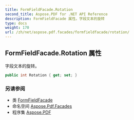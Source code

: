 ```yaml
---
title: FormFieldFacade.Rotation
second_title: Aspose.PDF for .NET API Reference
description: FormFieldFacade 属性。字段文本的旋转
type: docs
weight: 170
url: /zh/net/aspose.pdf.facades/formfieldfacade/rotation/
---
```

## FormFieldFacade.Rotation 属性

字段文本的旋转。

```csharp
public int Rotation { get; set; }
```

### 另请参阅

* 类 [FormFieldFacade](../)
* 命名空间 [Aspose.Pdf.Facades](../../../aspose.pdf.facades/)
* 程序集 [Aspose.PDF](../../../)